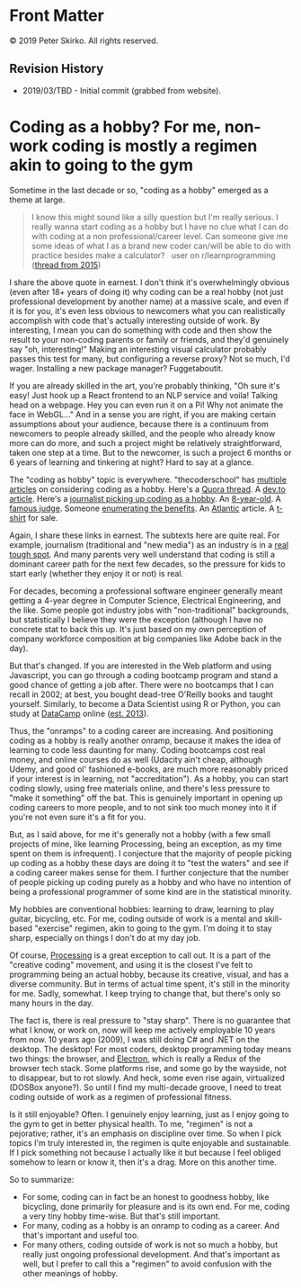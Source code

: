 # Front Matter

© 2019 Peter Skirko. All rights reserved.

## Revision History

* 2019/03/TBD - Initial commit (grabbed from website).

# Coding as a hobby? For me, non-work coding is mostly a regimen akin to going to the gym

Sometime in the last decade or so, "coding as a hobby" emerged as a theme at
large.

> I know this might sound like a silly
> question but I'm really serious. I really wanna start coding as a hobby but I
> have no clue what I can do with coding at a non professional/career level. Can
> someone give me some ideas of what I as a brand new coder can/will be able to
> do with practice besides make a calculator?
> &nbsp;
> user on r/learnprogramming ([thread from 2015](https://www.reddit.com/r/learnprogramming/comments/2327dt/i_take_up_coding_as_a_hobby_what_can_i_do_with/))

I share the above quote in earnest. I don't think it's overwhelmingly
obvious (even after 18+ years of doing it) why coding can be a real hobby (not
just professional development by another name) at a massive scale, and even if
it is for you, it's even less obvious to newcomers what you can realistically
accomplish with code that's actually interesting outside of work. By
interesting, I mean you can do something with code and then show the result to
your non-coding parents or family or friends, and they'd genuinely say "oh,
interesting!" Making an interesting visual calculator probably passes this test
for many, but configuring a reverse proxy? Not so much, I'd wager. Installing a
new package manager? Fuggetaboutit.

If you are already skilled in the art, you're probably thinking, "Oh sure
it's easy! Just hook up a React frontend to an NLP service and voila! Talking
head on a webpage. Hey you can even run it on a Pi! Why not animate the face in
WebGL..." And in a sense you are right, if you are making certain assumptions
about your audience, because there is a continuum from newcomers to people
already skilled, and the people who already know more can do more, and such a
project might be relatively straightforward, taken one step at a time. But to
the newcomer, is such a project 6 months or 6 years of learning and tinkering
at night? Hard to say at a glance.

The "coding as hobby" topic is everywhere. "thecoderschool" has
[multiple](https://www.thecoderschool.com/blog/can-coding-be-a-hobby)
[articles](https://www.thecoderschool.com/blog/4-reasons-coding-should-be-your-next-hobby)
on considering coding as a hobby. Here's a
[Quora thread](https://www.quora.com/What-are-biggest-differences-between-coding-as-a-hobby-and-coding-for-your-job).
A
[dev.to article](https://dev.to/jwoertink/programming-as-a-job-and-a-hobby-1je).
Here's a
[journalist picking up coding as a hobby](https://medium.freecodecamp.org/make-your-hobby-harder-programming-is-difficult-thats-why-you-should-learn-it-e4627aee41a1).
An
[8-year-old](https://www.tynker.com/blog/articles/success-stories/future-artist-anna-considers-coding-a-hobby/).
A
[famous judge](https://www.theverge.com/2017/10/19/16503076/oracle-vs-google-judge-william-alsup-interview-waymo-uber).
Someone
[enumerating the benefits](https://careerfoundry.com/en/blog/web-development/7-benefits-of-learning-to-code/).
An
[Atlantic](https://www.theatlantic.com/technology/archive/2012/05/six-reasons-non-computer-nerd-might-want-learn-code/328102/)
article.
A
[t-shirt](https://www.amazon.com/Cant-Go-Coding-Computer-Hobby/dp/B07L5YR2DV)
for sale.

Again, I share these links in earnest. The subtexts here are quite real. For
example, journalism (traditional and "new media") as an industry is in a
[real tough spot](https://www.thecut.com/2019/02/vice-layoffs-buzzfeed-huffpost-media.html).
And many parents very well understand that
coding is still a dominant career path for the next few decades, so the
pressure for kids to start early (whether they enjoy it or not) is real.

For decades, becoming a professional software engineer generally meant
getting a 4-year degree in Computer Science, Electrical Engineering, and the
like. Some people got industry jobs with "non-traditional" backgrounds, but
statistically I believe they were the exception (although I have no concrete
stat to back this up. It's just based on my own perception of company workforce
composition at big companies like Adobe back in the day).

But that's changed. If you are interested in the Web platform and using
Javascript, you can go through a coding bootcamp program and stand a good
chance of getting a job after. There were no bootcamps that I can recall in
2002; at best, you bought dead-tree O'Reilly books and taught yourself.
Similarly, to become a Data Scientist using R or Python, you can study at
[DataCamp](https://www.datacamp.com) online
([est. 2013](https://www.crunchbase.com/organization/data-camp)).

Thus, the "onramps" to a coding career are increasing. And positioning
coding as a hobby is really another onramp, because it makes the idea of
learning to code less daunting for many. Coding bootcamps cost real money, and
online courses do as well (Udacity ain't cheap, although Udemy, and good ol'
fashioned e-books, are much more reasonably priced if your interest is in
learning, not "accreditation"). As a hobby, you can start coding slowly, using
free materials online, and there's less pressure to "make it something" off the
bat. This is genuinely important in opening up coding careers to more people,
and to not sink too much money into it if you're not even sure it's a fit for
you.

But, as I said above, for me it's generally not a hobby (with a few small
projects of mine, like learning Processing, being an exception, as my time
spent on them is infrequent). I conjecture that the majority of people picking
up coding as a hobby these days are doing it to "test the waters" and see if a
coding career makes sense for them. I further conjecture that the number of
people picking up coding purely as a hobby and who have no intention of being a
professional programmer of some kind are in the statistical minority.

My hobbies are conventional hobbies: learning to draw, learning to play
guitar, bicycling, etc. For me, coding outside of work is a mental and
skill-based "exercise" regimen, akin to going to the gym. I'm doing it to stay
sharp, especially on things I don't do at my day job.

Of course,
[Processing](https://processing.org/)
is a great exception to call out. It is a part of the "creative coding" movement,
and using it is the closest I've felt to programming being an actual hobby,
because its creative, visual, and has a diverse community. But in terms of
actual time spent, it's still in the minority for me. Sadly, somewhat. I keep
trying to change that, but there's only so many hours in the day.

The fact is, there is real pressure to "stay sharp". There is no guarantee
that what I know, or work on, now will keep me actively employable 10 years
from now. 10 years ago (2009), I was still doing C# and .NET on the desktop.
The desktop! For most coders, desktop programming today means two things: the
browser, and
[Electron](https://electronjs.org/),
which is really a Redux of the browser tech stack. Some platforms rise, and some go by
the wayside, not to disappear, but to rot slowly. And heck, some even rise
again, virtualized (DOSBox anyone?). So until I find my multi-decade groove, I
need to treat coding outside of work as a regimen of professional fitness.

Is it still enjoyable? Often. I genuinely enjoy learning, just as I enjoy
going to the gym to get in better physical health. To me, "regimen" is not a
pejorative; rather, it's an emphasis on discipline over time. So when I pick
topics I'm truly interested in, the regimen is quite enjoyable and sustainable.
If I pick something not because I actually like it but because I feel obliged
somehow to learn or know it, then it's a drag. More on this another time.</p>

So to summarize:

* For some, coding can in fact be an honest to goodness hobby, like
  bicycling, done primarily for pleasure and is its own end. For me, coding a
  very tiny hobby time-wise. But that's still important.</li><li>For many, coding
  as a hobby is an onramp to coding as a career. And that's important and useful
  too.
* For many others, coding outside of work is not so much a hobby,
  but really just ongoing professional development. And that's important as well,
  but I prefer to call this a "regimen" to avoid confusion with the other
  meanings of hobby.
